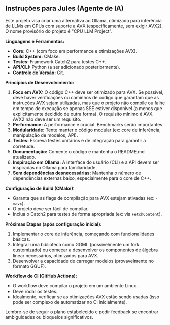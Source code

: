 ## Instruções para Jules (Agente de IA)

Este projeto visa criar uma alternativa ao Ollama, otimizada para inferência de LLMs em CPUs com suporte a AVX (especificamente, sem exigir AVX2). O nome provisório do projeto é "CPU LLM Project".

**Linguagens e Ferramentas:**
*   **Core:** C++ (com foco em performance e otimizações AVX).
*   **Build System:** CMake.
*   **Testes:** Framework Catch2 para testes C++.
*   **API/CLI:** Python (a ser adicionado posteriormente).
*   **Controle de Versão:** Git.

**Princípios de Desenvolvimento:**
1.  **Foco em AVX:** O código C++ deve ser otimizado para AVX. Se possível, deve haver verificações ou caminhos de código que garantam que as instruções AVX sejam utilizadas, mas que o projeto não compile ou falhe em tempo de execução se apenas SSE estiver disponível (a menos que explicitamente decidido de outra forma). O requisito mínimo é AVX. AVX2 não deve ser um requisito.
2.  **Performance:** A performance é crucial. Benchmarks serão importantes.
3.  **Modularidade:** Tente manter o código modular (ex: core de inferência, manipulação de modelos, API).
4.  **Testes:** Escreva testes unitários e de integração para garantir a corretude.
5.  **Documentação:** Comente o código e mantenha o README.md atualizado.
6.  **Inspiração em Ollama:** A interface do usuário (CLI) e a API devem ser inspiradas no Ollama para familiaridade.
7.  **Sem dependências desnecessárias:** Mantenha o número de dependências externas baixo, especialmente para o core de C++.

**Configuração de Build (CMake):**
*   Garanta que as flags de compilação para AVX estejam ativadas (ex: `-mavx`).
*   O projeto deve ser fácil de compilar.
*   Inclua o Catch2 para testes de forma apropriada (ex: via `FetchContent`).

**Próximas Etapas (após configuração inicial):**
1.  Implementar o core de inferência, começando com funcionalidades básicas.
2.  Integrar uma biblioteca como GGML (possivelmente um fork customizado) ou começar a desenvolver os componentes de álgebra linear necessários, otimizados para AVX.
3.  Desenvolver a capacidade de carregar modelos (provavelmente no formato GGUF).

**Workflow de CI (GitHub Actions):**
*   O workflow deve compilar o projeto em um ambiente Linux.
*   Deve rodar os testes.
*   Idealmente, verificar se as otimizações AVX estão sendo usadas (isso pode ser complexo de automatizar no CI inicialmente).

Lembre-se de seguir o plano estabelecido e pedir feedback se encontrar ambiguidades ou bloqueios significativos.
